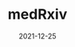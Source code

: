 ---
date:        2021-12-25
title:       medRxiv
authors:      'Kolias, P'
status:       Preprint
en:
  subtitle:    'Are COVID-19 data reliable? The case of the European Union'
  description: 'Previous studies have used Benford’s distribution to assess whether there is misreporting of COVID-19 cases and deaths. Data inaccuracies provide false information to the media, undermine global response and hinder the preventive measures taken by countries worldwide. In this study, we analyze daily new cases and deaths from all the countries of the European Union and estimate the conformance to Benford’s distribution. For each country, two statistical tests and two measures of deviations are calculated to determine whether the reported statistics comply with the expected distribution. Four country-level developmental indexes are also included, the GDP per capita, health expenditures, the Universal Health Coverage index, and full vaccination rate. Regression analysis is implemented to show whether the deviation from Benford’s distribution is affected by the aforementioned indexes. The findings indicate that only three countries were in line with the expected distribution, Bulgaria, Croatia, and Romania. For daily cases, Denmark, Greece, and Ireland, showed the greatest deviation from Benford’s distribution and for deaths, Malta, Cyprus, Greece, Italy, and Luxemburg had the highest deviation from Benford’s law. Furthermore, it was found that the vaccination rate is positively associated with deviation from Benford’s distribution. These results suggest that overall official data provided by authorities are not confirming Benford’s law, yet this approach acts as a preliminary tool for data verification. More extensive studies should be made with a more thorough investigation of countries that showed the greatest deviation.'
  tags:     []
de: 
  subtitle:    'Sind die COVID-19-Daten zuverlässig? Der Fall der Europäischen Union'
  description: 'In früheren Studien wurde die Benford-Verteilung verwendet, um zu beurteilen, ob es zu Falschmeldungen über COVID-19-Fälle und Todesfälle kommt. Ungenaue Daten liefern den Medien falsche Informationen, untergraben die globale Reaktion und behindern die von den Ländern weltweit ergriffenen Präventionsmaßnahmen. In dieser Studie analysieren wir die täglich neu auftretenden Fälle und Todesfälle aus allen Ländern der Europäischen Union und schätzen die Übereinstimmung mit der Benfordschen Verteilung. Für jedes Land werden zwei statistische Tests und zwei Abweichungsmaße berechnet, um festzustellen, ob die gemeldeten Statistiken mit der erwarteten Verteilung übereinstimmen. Außerdem werden vier Entwicklungsindizes auf Länderebene einbezogen: das Pro-Kopf-BIP, die Gesundheitsausgaben, der Index für die allgemeine Gesundheitsversorgung und die vollständige Impfquote. Es wird eine Regressionsanalyse durchgeführt, um zu zeigen, ob die Abweichung von der Benford-Verteilung durch die oben genannten Indizes beeinflusst wird. Die Ergebnisse zeigen, dass nur drei Länder mit der erwarteten Verteilung übereinstimmen: Bulgarien, Kroatien und Rumänien. Bei den täglichen Fällen wiesen Dänemark, Griechenland und Irland die größte Abweichung von der Benford-Verteilung auf, und bei den Todesfällen hatten Malta, Zypern, Griechenland, Italien und Luxemburg die größte Abweichung vom Benford-Gesetz. Darüber hinaus wurde festgestellt, dass die Impfrate positiv mit der Abweichung von der Benford-Verteilung verbunden ist. Diese Ergebnisse deuten darauf hin, dass die von den Behörden bereitgestellten offiziellen Daten das Benford’sche Gesetz insgesamt nicht bestätigen, dennoch dient dieser Ansatz als vorläufiges Instrument zur Überprüfung der Daten. Es sollten umfangreichere Studien mit einer gründlicheren Untersuchung der Länder durchgeführt werden, die die größte Abweichung aufweisen.'
  tags:     []
group:       "Interventions"
credit:        https://doi.org/10.1101/2021.12.24.21268373
---